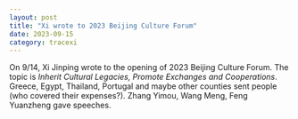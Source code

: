 ```yaml
---
layout: post
title: "Xi wrote to 2023 Beijing Culture Forum"
date: 2023-09-15
category: tracexi
---
```


On 9/14, Xi Jinping wrote to the opening of 2023 Beijing Culture Forum. The topic is *Inherit Cultural Legacies, Promote Exchanges and Cooperations*. Greece, Egypt, Thailand, Portugal and maybe other counties sent people (who covered their expenses?). Zhang Yimou, Wang Meng, Feng Yuanzheng gave speeches.
